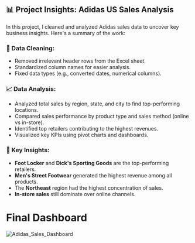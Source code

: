 ## 📊 Project Insights: Adidas US Sales Analysis

In this project, I cleaned and analyzed Adidas sales data to uncover key business insights. Here's a summary of the work:

### 🧹 Data Cleaning:
- Removed irrelevant header rows from the Excel sheet.
- Standardized column names for easier analysis.
- Fixed data types (e.g., converted dates, numerical columns).

### 📈 Data Analysis:
- Analyzed total sales by region, state, and city to find top-performing locations.
- Compared sales performance by product type and sales method (online vs in-store).
- Identified top retailers contributing to the highest revenues.
- Visualized key KPIs using pivot charts and dashboards.

### 📌 Key Insights:
- **Foot Locker** and **Dick's Sporting Goods** are the top-performing retailers.
- **Men's Street Footwear** generated the highest revenue among all products.
- The **Northeast** region had the highest concentration of sales.
- **In-store sales** still dominate over online channels.

<h1>Final Dashboard</h1>

![Adidas_Sales_Dashboard](gdfgfdgdfgfg)
